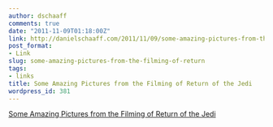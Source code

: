 ```yaml
---
author: dschaaff
comments: true
date: "2011-11-09T01:18:00Z"
link: http://danielschaaff.com/2011/11/09/some-amazing-pictures-from-the-filming-of-return/
post_format:
- Link
slug: some-amazing-pictures-from-the-filming-of-return
tags:
- links
title: Some Amazing Pictures from the Filming of Return of the Jedi
wordpress_id: 381
---
```


[Some Amazing Pictures from the Filming of Return of the Jedi](http://www.propstore.com/buttercupvalley.htm)
